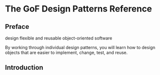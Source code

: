 # The GoF Design Patterns Reference

## Preface

design flexible and reusable object-oriented software

By working through individual design patterns, you will learn how to design objects that are easier to implement, change, test, and reuse.

## Introduction

